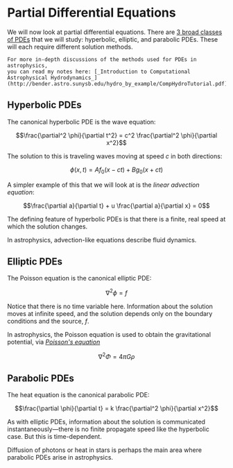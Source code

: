 # Partial Differential Equations

We will now look at partial differential equations.  There are [3
broad classes of
PDEs](https://en.wikiversity.org/wiki/Partial_differential_equations#Elliptic,_Hyperbolic,_and_Parabolic_PDEs)
that we will study: hyperbolic, elliptic, and parabolic PDEs.  These
will each require different solution methods.

```{seealso}
For more in-depth discussions of the methods used for PDEs in astrophysics,
you can read my notes here: [_Introduction to Computational Astrophysical Hydrodynamics_](http://bender.astro.sunysb.edu/hydro_by_example/CompHydroTutorial.pdf).
```

## Hyperbolic PDEs

The canonical hyperbolic PDE is the wave equation:

$$\frac{\partial^2 \phi}{\partial t^2} = c^2 \frac{\partial^2 \phi}{\partial x^2}$$

The solution to this is traveling waves moving at speed $c$ in both directions:

$$\phi(x, t) = A f_0(x - ct) + B g_0(x + ct)$$

A simpler example of this that we will look at is the _linear advection equation_:

$$\frac{\partial a}{\partial t} + u \frac{\partial a}{\partial x} = 0$$

The defining feature of hyperbolic PDEs is that there is a finite, real speed at which the solution changes.

In astrophysics, advection-like equations describe fluid dynamics.

## Elliptic PDEs

The Poisson equation is the canonical elliptic PDE:

$$\nabla^2 \phi = f$$

Notice that there is no time variable here.  Information about the solution
moves at infinite speed, and the solution depends only on the boundary conditions and the source, $f$.

In astrophysics, the Poisson equation is used to obtain the gravitational
potential, via [_Poisson's equation_](https://en.wikipedia.org/wiki/Poisson%27s_equation#Newtonian_gravity)

$$\nabla^2 \Phi = 4 \pi G \rho$$

## Parabolic PDEs

The heat equation is the canonical parabolic PDE:

$$\frac{\partial \phi}{\partial t} = k \frac{\partial^2 \phi}{\partial x^2}$$

As with elliptic PDEs, information about the solution is communicated instantaneously&mdash;there is no finite propagate speed like the hyperbolic case.
But this is time-dependent.  

Diffusion of photons or heat in stars is perhaps the main area where parabolic PDEs
arise in astrophysics.

